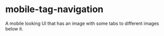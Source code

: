 # mobile-tag-navigation
A mobile looking UI that has an image with some tabs to different images below it.
